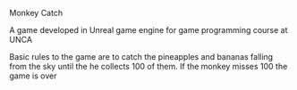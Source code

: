 Monkey Catch

A game developed in Unreal game engine for game programming course at UNCA

Basic rules to the game are to catch the pineapples and bananas falling from the sky until the he collects 100 of them.
If the monkey misses 100 the game is over 

